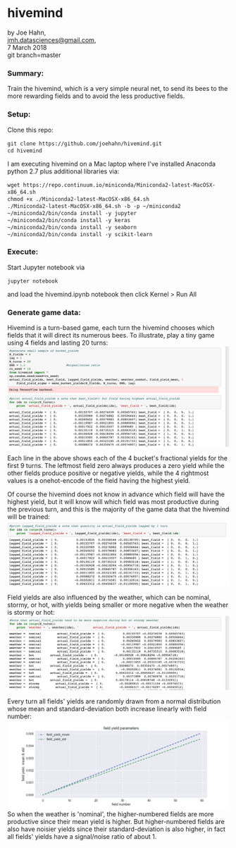 # hivemind

by Joe Hahn,<br />
jmh.datasciences@gmail.com,<br />
7 March 2018<br />
git branch=master

### Summary:
Train the hivemind, which is a very simple neural net, to send its bees to the more rewarding
fields and to avoid the less productive fields.

### Setup:

Clone this repo:

    git clone https://github.com/joehahn/hivemind.git
    cd hivemind

I am executing hivemind on a Mac laptop where I've installed
Anaconda python 2.7 plus additional libraries via:

    wget https://repo.continuum.io/miniconda/Miniconda2-latest-MacOSX-x86_64.sh
    chmod +x ./Miniconda2-latest-MacOSX-x86_64.sh
    ./Miniconda2-latest-MacOSX-x86_64.sh -b -p ~/miniconda2
    ~/miniconda2/bin/conda install -y jupyter
    ~/miniconda2/bin/conda install -y keras
    ~/miniconda2/bin/conda install -y seaborn
    ~/miniconda2/bin/conda install -y scikit-learn

### Execute:

Start Jupyter notebook via

    jupyter notebook

and load the hivemind.ipynb notebook then click Kernel > Run All

### Generate game data:

Hivemind is a turn-based game, each turn the hivemind chooses which fields that it will
direct its numerous bees. To illustrate, play a tiny game using 4 fields and lasting 20 turns:
![](figs/yields.png)<br />

Each line in the above shows each of the 4 bucket's fractional yields for the first 9 turns.
The leftmost field zero always produces a zero yield while the other fields produce
positive or negative yields, while the 4 rightmost values is a onehot-encode of the field
having the highest yield.

Of course the hivemind does not know in advance which field will have the highest yield,
but it will know will which field was most productive during the previous turn,
and this is the majority of the game data that the hivemind will be trained:
![](figs/lagged_yields.png)<br />

Field yields are also influenced by the weather, which can be nominal, stormy, or hot,
with yields being smaller or more negative when the weather is stormy or hot:
![](figs/weather.png)<br />

Every turn all fields' yields are randomly drawn from a normal distribution whose
mean and standard-deviation both increase linearly with field number:
![](figs/field_parameters.png)<br />
So when the weather is 'nominal', the higher-numbered fields are more productive
since their mean yield is higher. But higher-numbered fields are also have noisier yields
since their standard-deviation is also higher, in fact all fields' yields have a 
signal/noise ratio of about 1.



